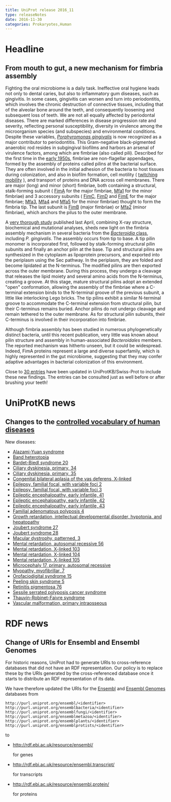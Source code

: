 ```yaml
---
title: UniProt release 2016_11
type: releaseNotes
date: 2016-11-30
categories: Prokaryotes,Human
---
```


# Headline

## From mouth to gut, a new mechanism for fimbria assembly

Fighting the oral microbiome is a daily task. Ineffective oral hygiene leads not only to dental caries, but also to inflammatory gum diseases, such as gingivitis. In some cases, gingivitis can worsen and turn into periodontitis, which involves the chronic destruction of connective tissues, including that of the alveolar bone around the teeth, and consequently loosening and subsequent loss of teeth. We are not all equally affected by periodontal diseases. There are marked differences in disease progression rate and severity, reflecting personal susceptibility, diversity in virulence among the microorganism species (and subspecies) and environmental conditions. Despite these variables, [_Porphyromonas gingivalis_](https://www.ncbi.nlm.nih.gov/pubmed/26903954) is now recognized as a major contributor to periodontitis. This Gram-negative black-pigmented anaerobic rod resides in subgingival biofilms and harbors an arsenal of virulence factors, among which are fimbriae (also called pili). Described for the first time in the [early 1950s](https://www.ncbi.nlm.nih.gov/pubmed/13295908), fimbriae are non-flagellar appendages, formed by the assembly of proteins called pilins at the bacterial surface. They are often involved in the initial adhesion of the bacteria to host tissues during colonization, and also in biofilm formation, cell motility ( [twitching mobility](https://www.youtube.com/watch?v=yGMSQNBDq48) ), and transport of proteins and DNA across cell membranes. There are major (long) and minor (short) fimbriae, both containing a structural, stalk-forming subunit ( [FimA](http://www.uniprot.org/uniprotkb?query=gene:fima+and+taxonomy_id:837+and+reviewed:true) for the major fimbriae, [Mfa1](http://www.uniprot.org/uniprotkb?query=gene:mfa1+and+taxonomy_id:837+and+reviewed:true) for the minor fimbriae) and 3 accessory subunits ( [FimC](http://www.uniprot.org/uniprotkb?query=gene:fimc+and+taxonomy_id:837+and+reviewed:true), [FimD](http://www.uniprot.org/uniprotkb?query=gene:fimd+and+taxonomy_id:837+and+reviewed:true) and [FimE](http://www.uniprot.org/uniprotkb?query=gene:fime+and+taxonomy_id:837+and+reviewed:true) for the major fimbriae; [Mfa3](http://www.uniprot.org/uniprotkb?query=gene:mfa3+and+taxonomy_id:837+and+reviewed:true), [Mfa4](http://www.uniprot.org/uniprotkb?query=gene:mfa4+and+taxonomy_id:837+and+reviewed:true) and [Mfa5](http://www.uniprot.org/uniprotkb?query=gene:mfa5+and+taxonomy_id:837) for the minor fimbriae) thought to form the fimbria tip. The last subunit is [FimB](http://www.uniprot.org/uniprotkb?query=gene:fimb+and+taxonomy_id:837+and+reviewed:true) (major fimbriae) or [Mfa2](http://www.uniprot.org/uniprotkb?query=gene:mfa2+and+taxonomy_id:837+and+reviewed:true) (minor fimbriae), which anchors the pilus to the outer membrane.

A [very thorough study](https://www.ncbi.nlm.nih.gov/pubmed/27062925) published last April, combining X-ray structure, biochemical and mutational analyses, sheds new light on the fimbria assembly mechanism in several bacteria from the [_Bacteroidia_ class](http://www.uniprot.org/taxonomy/200643), including _P. gingivalis_. The assembly occurs from tip to base. A tip pilin monomer is incorporated first, followed by stalk-forming structural pilin subunits and finally an anchor pilin at the base. Tip and structural pilins are synthesized in the cytoplasm as lipoprotein precursors, and exported into the periplasm using the Sec pathway. In the periplasm, they are folded and become lipidated at the N-terminus. The modified pilins are then exported across the outer membrane. During this process, they undergo a cleavage that releases the lipid moiety and several amino acids from the N-terminus, creating a groove. At this stage, mature structural pilins adopt an extended "open" conformation, allowing the assembly of the fimbriae where a C-terminal extension binds to the N-terminal groove of the previous subunit, a little like interlocking Lego bricks. The tip pilins exhibit a similar N-terminal groove to accommodate the C-terminal extension from structural pilin, but their C-terminus remains buried. Anchor pilins do not undergo cleavage and remain tethered to the outer membrane. As for structural pilin subunits, their C-terminus is involved in their incorporation into fimbriae.

Although fimbria assembly has been studied in numerous phylogenetically distinct bacteria, until this recent publication, very little was known about pilin structure and assembly in human-associated _Bacteroidales_ members. The reported mechanism was hitherto unseen, but it could be widespread. Indeed, FimA proteins represent a large and diverse superfamily, which is highly represented in the gut microbiome, suggesting that they may confer adaptive advantages in bacterial colonization of this environment.

Close to [30 entries](http://www.uniprot.org/uniprotkb?query=B2RH54+OR+B2RHG4+OR+B2RHG1+OR+B2RHG2+OR+B2RHG3+OR+P59914+OR+Q51822+OR+Q51827+OR+P81363+OR+Q51825+OR+B2RHG5+OR+Q9S0W8+OR+Q51826+OR+Q93R80+OR+B2RH59+OR+P0DOA1+OR+B2RH57+OR+Q7MXK0+OR+B2RH58+OR+A0PA81+OR+O32390+OR+O32388+OR+O32389+OR+A7LXW1+OR+Q7MT55+OR+A0PA72) have been updated in UniProtKB/Swiss-Prot to include these new findings. The entries can be consulted just as well before or after brushing your teeth!

# UniProtKB news

## Changes to the [controlled vocabulary of human diseases](https://ftp.uniprot.org/pub/databases/uniprot/current_release/knowledgebase/complete/docs/humdisease)

New diseases:

- [Alazami-Yuan syndrome](http://www.uniprot.org/diseases/DI-04825)
- [Band heterotopia](http://www.uniprot.org/diseases/DI-04829)
- [Bardet-Biedl syndrome 20](http://www.uniprot.org/diseases/DI-04830)
- [Ciliary dyskinesia, primary, 34](http://www.uniprot.org/diseases/DI-04822)
- [Ciliary dyskinesia, primary, 35](http://www.uniprot.org/diseases/DI-04827)
- [Congenital bilateral aplasia of the vas deferens, X-linked](http://www.uniprot.org/diseases/DI-04817)
- [Epilepsy, familial focal, with variable foci 2](http://www.uniprot.org/diseases/DI-04832)
- [Epilepsy, familial focal, with variable foci 3](http://www.uniprot.org/diseases/DI-04831)
- [Epileptic encephalopathy, early infantile, 41](http://www.uniprot.org/diseases/DI-04837)
- [Epileptic encephalopathy, early infantile, 42](http://www.uniprot.org/diseases/DI-04836)
- [Epileptic encephalopathy, early infantile, 43](http://www.uniprot.org/diseases/DI-04835)
- [Familial adenomatous polyposis 4](http://www.uniprot.org/diseases/DI-04840)
- [Growth retardation, intellectual developmental disorder, hypotonia, and hepatopathy](http://www.uniprot.org/diseases/DI-04841)
- [Joubert syndrome 27](http://www.uniprot.org/diseases/DI-04819)
- [Joubert syndrome 28](http://www.uniprot.org/diseases/DI-04820)
- [Macular dystrophy, patterned, 3](http://www.uniprot.org/diseases/DI-04818)
- [Mental retardation, autosomal recessive 56](http://www.uniprot.org/diseases/DI-04823)
- [Mental retardation, X-linked 103](http://www.uniprot.org/diseases/DI-04814)
- [Mental retardation, X-linked 104](http://www.uniprot.org/diseases/DI-04815)
- [Mental retardation, X-linked 105](http://www.uniprot.org/diseases/DI-04816)
- [Microcephaly 17, primary, autosomal recessive](http://www.uniprot.org/diseases/DI-04821)
- [Myopathy, myofibrillar, 7](http://www.uniprot.org/diseases/DI-04834)
- [Orofaciodigital syndrome 15](http://www.uniprot.org/diseases/DI-04826)
- [Peeling skin syndrome 5](http://www.uniprot.org/diseases/DI-04833)
- [Retinitis pigmentosa 76](http://www.uniprot.org/diseases/DI-04824)
- [Sessile serrated polyposis cancer syndrome](http://www.uniprot.org/diseases/DI-04838)
- [Thauvin-Robinet-Faivre syndrome](http://www.uniprot.org/diseases/DI-04839)
- [Vascular malformation, primary intraosseous](http://www.uniprot.org/diseases/DI-04828)

# RDF news

## Change of URIs for Ensembl and Ensembl Genomes

For historic reasons, UniProt had to generate URIs to cross-reference databases that did not have an RDF representation. Our policy is to replace these by the URIs generated by the cross-referenced database once it starts to distribute an RDF representation of its data.

We have therefore updated the URIs for the [Ensembl](http://www.ensembl.org/) and [Ensembl Genomes](http://www.ensemblgenomes.org/) databases from

    http://purl.uniprot.org/ensembl/<identifier>
    http://purl.uniprot.org/ensemblbacteria/<identifier>
    http://purl.uniprot.org/ensemblfungi/<identifier>
    http://purl.uniprot.org/ensemblmetazoa/<identifier>
    http://purl.uniprot.org/ensemblplants/<identifier>
    http://purl.uniprot.org/ensemblprotists/<identifier>

to

- http://rdf.ebi.ac.uk/resource/ensembl/<identifier>

  for genes

- http://rdf.ebi.ac.uk/resource/ensembl.transcript/<identifier>

  for transcripts

- http://rdf.ebi.ac.uk/resource/ensembl.protein/<identifier>

  for proteins
